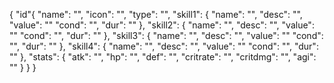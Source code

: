 {
  "id"{
    "name": "",
    "icon": "",
    "type": "",
    "skill1": {
      "name": "",
      "desc": "",
      "value": ""
      "cond": "",
      "dur": ""
    },
    "skill2": {
      "name": "",
      "desc": "",
      "value": ""
      "cond": "",
      "dur": ""
    },
    "skill3": {
      "name": "",
      "desc": "",
      "value": ""
      "cond": "",
      "dur": ""
    },
    "skill4": {
      "name": "",
      "desc": "",
      "value": ""
      "cond": "",
      "dur": ""
    },
    "stats": {
      "atk": "",
      "hp": "",
      "def": "",
      "critrate": "",
      "critdmg": "",
      "agi": ""
    }
  }
}
